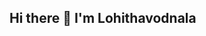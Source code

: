 ## Hi there 👋 I'm Lohithavodnala

<!--
Welcome to my GitHub profile! Here's a little about me:

Here are some ideas to get you started:

## About Me 🌟
- 🏷 **Name:** lohitha vodnala
- 🌍 **Location:** Maryville, MO, USA
- 📚 **Education:** Masters in Applied Computer Science

## What I'm Working On 🚀
- 📚studying masters in Applied computer science program

## Interests ✨
- 📖 Constantly studying new technologies, frameworks, and tools to grow my skill set.  .
- 💻 Exploring languages like Python, Java, and JavaScript to build creative solutions.
- 🎵 Enjoy music production or playing
-->
